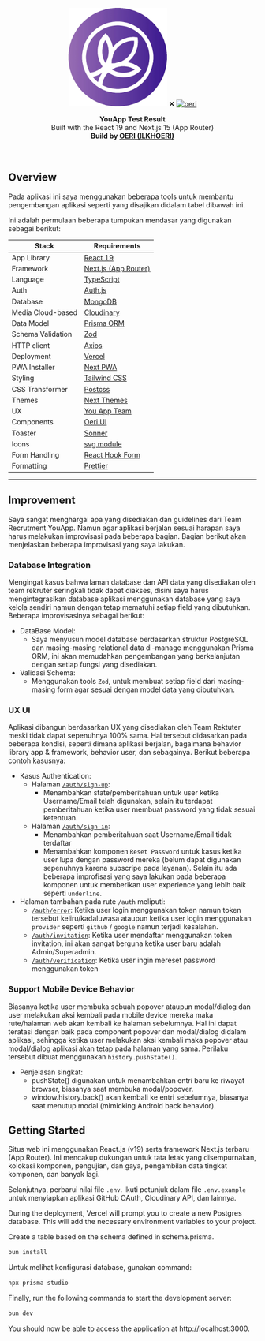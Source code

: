 <p align="center">
  <img width="200" height="200" alt="Logo" src="/public/icons/android-chrome-512x512.png" />
  <strong>✕</strong>
  <a href="https://github.com/ilkhoeri/oeri" target="_blank"><img width="200" height="200" alt="oeri" src="https://raw.githubusercontent.com/ioeridev/assets/refs/heads/public/brand/oeri-asset.png" /></a>
</p>

<div align="center"><strong>YouApp Test Result</strong></div>
<div align="center">Built with the React 19 and Next.js 15 (App Router)</div>
<div align="center"><strong>Build by <a href="https://github.com/ilkhoeri">OERI (ILKHOERI)</a></strong></div>

<br />
<br />

## Overview

Pada aplikasi ini saya menggunakan beberapa tools untuk membantu pengembangan aplikasi seperti yang disajikan didalam tabel dibawah ini.

Ini adalah permulaan beberapa tumpukan mendasar yang digunakan sebagai berikut:

| Stack             | Requirements                                                                                                         |
| ----------------- | -------------------------------------------------------------------------------------------------------------------- |
| App Library       | [React 19](https://react.dev/)                                                                                       |
| Framework         | [Next.js (App Router)](https://nextjs.org)                                                                           |
| Language          | [TypeScript](https://www.typescriptlang.org)                                                                         |
| Auth              | [Auth.js](https://authjs.dev/?_gl=1*2exugf*_gcl_au*OTIxMjU2MTc0LjE3MzA3NzM1ODE.)                                     |
| Database          | [MongoDB](https://cloud.mongodb.com/)                                                                                |
| Media Cloud-based | [Cloudinary](https://next.cloudinary.dev/)                                                                           |
| Data Model        | [Prisma ORM](https://www.prisma.io/docs/getting-started)                                                             |
| Schema Validation | [Zod](https://zod-docs.vercel.app/)                                                                                  |
| HTTP client       | [Axios](https://axios-http.com/docs/intro)                                                                           |
| Deployment        | [Vercel](https://vercel.com/docs/concepts/next.js/overview)                                                          |
| PWA Installer     | [Next PWA](https://www.npmjs.com/package/next-pwa)                                                                   |
| Styling           | [Tailwind CSS](https://tailwindcss.com)                                                                              |
| CSS Transformer   | [Postcss](https://postcss.org/)                                                                                      |
| Themes            | [Next Themes](https://www.npmjs.com/package/next-themes)                                                             |
| UX                | [You App Team](https://www.figma.com/design/VnqmoYfwdTzN8qvvDZn6GC/YouApp-Test?node-id=0-1&p=f&t=j7U3B0NSt4GGE1TV-0) |
| Components        | [Oeri UI](https://oeri.vercel.app/)                                                                                  |
| Toaster           | [Sonner](https://sonner.emilkowal.ski/)                                                                              |
| Icons             | [svg module](https://oeri.vercel.app/docs/web/components/svg)                                                        |
| Form Handling     | [React Hook Form](https://react-hook-form.com/get-started#TypeScript)                                                |
| Formatting        | [Prettier](https://prettier.io)                                                                                      |

---

## Improvement

Saya sangat menghargai apa yang disediakan dan guidelines dari Team Recrutment YouApp. Namun agar aplikasi berjalan sesuai harapan saya harus melakukan improvisasi pada beberapa bagian. Bagian berikut akan menjelaskan beberapa improvisasi yang saya lakukan.

### Database Integration

Mengingat kasus bahwa laman database dan API data yang disediakan oleh team rekruter seringkali tidak dapat diakses, disini saya harus mengintegrasikan database aplikasi menggunakan database yang saya kelola sendiri namun dengan tetap mematuhi setiap field yang dibutuhkan. Beberapa improvisasinya sebagai berikut:

- DataBase Model:
  - Saya menyusun model database berdasarkan struktur PostgreSQL dan masing-masing relational data di-manage menggunakan Prisma ORM, ini akan memudahkan pengembangan yang berkelanjutan dengan setiap fungsi yang disediakan.
- Validasi Schema:
  - Menggunakan tools `Zod`, untuk membuat setiap field dari masing-masing form agar sesuai dengan model data yang dibutuhkan.

### UX UI

Aplikasi dibangun berdasarkan UX yang disediakan oleh Team Rektuter meski tidak dapat sepenuhnya 100% sama. Hal tersebut didasarkan pada beberapa kondisi, seperti dimana aplikasi berjalan, bagaimana behavior library app & framework, behavior user, dan sebagainya. Berikut beberapa contoh kasusnya:

- Kasus Authentication:
  - Halaman [`/auth/sign-up`](/auth/sign-up):
    - Menambahkan state/pemberitahuan untuk user ketika Username/Email telah digunakan, selain itu terdapat pemberitahuan ketika user membuat password yang tidak sesuai ketentuan.
  - Halaman [`/auth/sign-in`](/auth/sign-in):
    - Menambahkan pemberitahuan saat Username/Email tidak terdaftar
    - Menambahkan komponen `Reset Password` untuk kasus ketika user lupa dengan password mereka (belum dapat digunakan sepenuhnya karena subscripe pada layanan). Selain itu ada beberapa improfisasi yang saya lakukan pada beberapa komponen untuk memberikan user experience yang lebih baik seperti `underline`.
- Halaman tambahan pada rute `/auth` meliputi:
  - [`/auth/error`](/auth/error): Ketika user login menggunakan token namun token tersebut keliru/kadaluwasa ataupun ketika user login menggunakan `provider` seperti `github` / `google` namun terjadi kesalahan.
  - [`/auth/invitation`](/auth/invitation): Ketika user mendaftar menggunakan token invitation, ini akan sangat berguna ketika user baru adalah Admin/Superadmin.
  - [`/auth/verification`](/auth/verification): Ketika user ingin mereset password menggunakan token

### Support Mobile Device Behavior

Biasanya ketika user membuka sebuah popover ataupun modal/dialog dan user melakukan aksi kembali pada mobile device mereka maka rute/halaman web akan kembali ke halaman sebelumnya. Hal ini dapat teratasi dengan baik pada component popover dan modal/dialog didalam aplikasi, sehingga ketika user melakukan aksi kembali maka popover atau modal/dialog aplikasi akan tetap pada halaman yang sama. Perilaku tersebut dibuat menggunakan `history.pushState()`.

- Penjelasan singkat:
  - pushState() digunakan untuk menambahkan entri baru ke riwayat browser, biasanya saat membuka modal/popover.
  - window.history.back() akan kembali ke entri sebelumnya, biasanya saat menutup modal (mimicking Android back behavior).

## Getting Started

Situs web ini menggunakan React.js (v19) serta framework Next.js terbaru (App Router). Ini mencakup dukungan untuk tata letak yang disempurnakan, kolokasi komponen, pengujian, dan gaya, pengambilan data tingkat komponen, dan banyak lagi.

Selanjutnya, perbarui nilai file `.env`. Ikuti petunjuk dalam file `.env.example` untuk menyiapkan aplikasi GitHub OAuth, Cloudinary API, dan lainnya.

During the deployment, Vercel will prompt you to create a new Postgres database. This will add the necessary environment variables to your project.

Create a table based on the schema defined in schema.prisma.

```bash
bun install
```

Untuk melihat konfigurasi database, gunakan command:

```bash
npx prisma studio
```

Finally, run the following commands to start the development server:

```bash
bun dev
```

You should now be able to access the application at http://localhost:3000.
